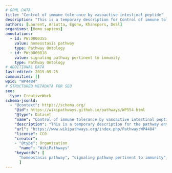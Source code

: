 ```yaml
---
# GPML DATA
title: "Control of immune tolerance by vasoactive intestinal peptide"
description: "This is a temporary description for Control of immune tolerance by vasoactive intestinal peptide"
authors: [Laurent, Ariutta, Egonw, Khanspers, DeSl]
organisms: [Homo sapiens]
annotations:
  - id: PW:0000355
    value: homeostasis pathway
    type: Pathway Ontology
  - id: PW:0000818
    value: signaling pathway pertinent to immunity
    type: Pathway Ontology
# ADDITIONAL DATA
last-edited: 2019-09-25
communities: []
wpid: "WP4484"
# STRUCTURED METADATA FOR SEO
seo:
  type: CreativeWork
schema-jsonld:
  - "@context": https://schema.org/
    "@id": https://wikipathways.github.io/pathways/WP554.html
    "@type": Dataset
    "name": "Control of immune tolerance by vasoactive intestinal peptide"
    "description": "This is a temporary description for the pathway entitled: Control of immune tolerance by vasoactive intestinal peptide"
    "url": "https://www.wikipathways.org/index.php/Pathway:WP4484"
    "license": CC0
    "creator":
    - "@type": Organization
      "name": "WikiPathways"
    "keywords": [
      "homeostasis pathway", "signaling pathway pertinent to immunity",
      ]
---
```


